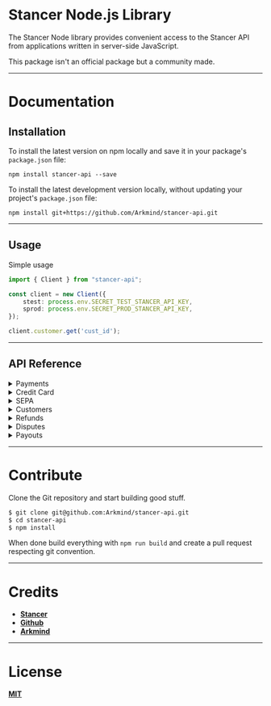 # Stancer Node.js Library

The Stancer Node library provides convenient access to the Stancer API from applications written in server-side JavaScript.

This package isn't an official package but a community made.

---

# Documentation

## Installation

To install the latest version on npm locally and save it in your package's `package.json` file:

`npm install stancer-api --save`

To install the latest development version locally, without updating your project's `package.json` file:

`npm install git+https://github.com/Arkmind/stancer-api.git`

---

## Usage

Simple usage
```ts
import { Client } from "stancer-api";

const client = new Client({
    stest: process.env.SECRET_TEST_STANCER_API_KEY,
    sprod: process.env.SECRET_PROD_STANCER_API_KEY,
});

client.customer.get('cust_id');
```

---

## API Reference

<details>
<summary>Payments</summary>

The export `Client` as a property named `payment` that is an instance of [`Payment`](dist/request/Payment.d.ts), containing methods to manipulate payments.

**Get payment data `Client.payment.get(id: string)`**

**Create a payment `Client.payment.create(data: PaymentCreate)`** \
[PaymentCreate](dist/types/payment.d.ts)

**Update a payment `Client.payment.update(id: string, data: PaymentUpdate)`** \
[PaymentUpdate](dist/types/payment.d.ts)

**List all payment `Client.payment.list(data: PaymentList)`** \
[PaymentList](dist/types/payment.d.ts)
</details>

<details>
<summary>Credit Card</summary>

The export `Client` as a property named `creditCard` that is an instance of [`CreditCard`](dist/request/creditcard.d.ts), containing methods to manipulate credit cards.

**Get credit card data `Client.creditCard.get(id: string)`**

**Create a credit card `Client.creditCard.create(data: CreditCardCreate)`** \
[CreditCardCreate](dist/types/creditcard.d.ts)

**Update a credit card `Client.creditCard.update(id: string, data: CreditCardUpdate)`** \
[CreditCardUpdate](dist/types/creditcard.d.ts)

**Delete a credit card `Client.creditCard.delete(data: CreditCardDelete)`** \
[CreditCardDelete](dist/types/creditcard.d.ts)
</details>

<details>
<summary>SEPA</summary>

The export `Client` as a property named `sepa` that is an instance of [`Sepa`](dist/request/Sepa.d.ts), containing methods to manipulate SEPAs.

**Get SEPA data `Client.sepa.get(id: string)`**

**Create a SEPA `Client.sepa.create(data: SepaCreate)`** \
[SepaCreate](dist/types/sepa.d.ts)

**Update a SEPA `Client.sepa.update(id: string, data: SepaUpdate)`** \
[SepaUpdate](dist/types/sepa.d.ts)

**Delete a SEPA `Client.sepa.delete(data: SepaDelete)`** \
[SepaDelete](dist/types/sepa.d.ts)
</details>

<details>
<summary>Customers</summary>

The export `Client` as a property named `customer` that is an instance of [`Customer`](dist/request/Customer.d.ts), containing methods to manipulate Customers.

**Get Customer data `Client.customer.get(id: string)`**

**Create a Customer `Client.customer.create(data: CustomerCreate)`** \
[CustomerCreate](dist/types/customer.d.ts)

**Update a Customer `Client.customer.update(id: string, data: CustomerUpdate)`** \
[CustomerUpdate](dist/types/customer.d.ts)

**Delete a Customer `Client.customer.delete(data: CustomerDelete)`** \
[CustomerDelete](dist/types/customer.d.ts)
</details>

<details>
<summary>Refunds</summary>

The export `Client` as a property named `refund` that is an instance of [`Refund`](dist/request/Refund.d.ts), containing methods to manipulate Refunds.

**Get Refund data `Client.refund.get(id: string)`**

**Create a Refund `Client.refund.create(data: CustomerCreate)`** \
[RefundCreate](dist/types/refund.d.ts)
</details>

<details>
<summary>Disputes</summary>

The export `Client` as a property named `dispute` that is an instance of [`Dispute`](dist/request/Dispute.d.ts), containing methods to manipulate Disputes.

**Get Dispute data `Client.dispute.get(id: string)`**

**List all Dispute `Client.dispute.delete(data: DisputeList)`** \
[DisputeList](dist/types/dispute.d.ts)
</details>

<details>
<summary>Payouts</summary>

The export `Client` as a property named `payout` that is an instance of [`Payout`](dist/request/Payout.d.ts), containing methods to manipulate Payouts.

**Get a Payout detail `Client.payout.get(id: string, type: PayoutTypes, data?: PayoutList)`**
[PayoutTypes, PayoutList](dist/types/payout.d.ts)

**List all Payouts `Client.payout.list(data: PayoutList)`** \
[PayoutList](dist/types/payout.d.ts)
</details>

---

# Contribute

Clone the Git repository and start building good stuff.

```bash
$ git clone git@github.com:Arkmind/stancer-api.git
$ cd stancer-api
$ npm install
```

When done build everything with `npm run build` and create a pull request respecting git convention.

---

# Credits

- **[Stancer](https://www.stancer.com/)**
- **[Github](https://github.com/Arkmind/stancer-api)**
- **[Arkmind](https://github.com/Arkmind/)**
  
---

# License

**[MIT](https://github.com/Arkmind/stancer-api/LICENSE)**